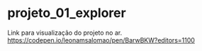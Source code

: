 # projeto_01_explorer


Link para visualização do projeto no ar.
https://codepen.io/leonamsalomao/pen/BarwBKW?editors=1100

